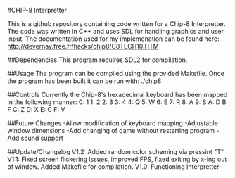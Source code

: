 #CHIP-8 Interpretter

This is a github repository containing code written for a Chip-8 Interpretter.  The code was written in C++ and uses SDL for handling graphics and user input.  The documentation used for my implemenation can be found here: http://devernay.free.fr/hacks/chip8/C8TECH10.HTM

##Dependencies
This program requires SDL2 for compilation.

##Usage
The program can be compiled using the provided Makefile.  Once the program has been built it can be run with: ./chip8 <program>

##Controls
Currently the Chip-8's hexadecimal keyboard has been mapped in the following manner:
0: 1
1: 2
2: 3
3: 4
4: Q
5: W
6: E
7: R
8: A
9: S
A: D
B: F
C: Z
D: X
E: C
F: V

##Future Changes
-Allow modification of keyboard mapping
-Adjustable window dimensions
-Add changing of game without restarting program
-Add sound support

##Update/Changelog
V1.2: Added random color scheming via pressint "T"
V1.1: Fixed screen flickering issues, improved FPS, fixed exiting by x-ing out of window.  Added Makefile for compilation.
V1.0: Functioning Interpretter